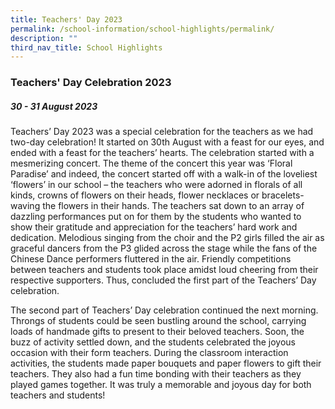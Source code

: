 ```yaml
---
title: Teachers' Day 2023
permalink: /school-information/school-highlights/permalink/
description: ""
third_nav_title: School Highlights
---
```

### Teachers' Day Celebration 2023

##### 30 - 31 August 2023

Teachers’ Day 2023 was a special celebration for the teachers as we had two-day celebration!  It started on 30th August with a feast for our eyes, and ended with a feast for the teachers’ hearts. The celebration started with a mesmerizing concert. The theme of the concert this year was ‘Floral Paradise’ and indeed, the concert started off with a walk-in of the loveliest ‘flowers’ in our school – the teachers who were adorned in florals of all kinds, crowns of flowers on their heads, flower necklaces or bracelets- waving the flowers in their hands. The teachers sat down to an array of dazzling performances put on for them by the students who wanted to show their gratitude and appreciation for the teachers’ hard work and dedication. Melodious singing from the choir and the P2 girls filled the air as graceful dancers from the P3 glided across the stage while the fans of the Chinese Dance performers fluttered in the air. Friendly competitions between teachers and students took place amidst loud cheering from their respective supporters. Thus, concluded the first part of the Teachers’ Day celebration.      




The second part of Teachers’ Day celebration continued the next morning. Throngs of students could be seen bustling around the school, carrying loads of handmade gifts to present to their beloved teachers. Soon, the buzz of activity settled down, and the students celebrated the joyous occasion with their form teachers. During the classroom interaction activities, the students made paper bouquets and paper flowers to gift their teachers. They also had a fun time bonding with their teachers as they played games together. It was truly a memorable and joyous day for both teachers and students! 